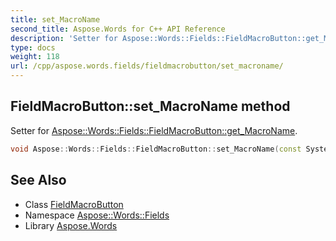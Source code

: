 ```yaml
---
title: set_MacroName
second_title: Aspose.Words for C++ API Reference
description: 'Setter for Aspose::Words::Fields::FieldMacroButton::get_MacroName.'
type: docs
weight: 118
url: /cpp/aspose.words.fields/fieldmacrobutton/set_macroname/
---
```

## FieldMacroButton::set_MacroName method


Setter for [Aspose::Words::Fields::FieldMacroButton::get_MacroName](../get_macroname/).

```cpp
void Aspose::Words::Fields::FieldMacroButton::set_MacroName(const System::String &value)
```

## See Also

* Class [FieldMacroButton](../)
* Namespace [Aspose::Words::Fields](../../)
* Library [Aspose.Words](../../../)
